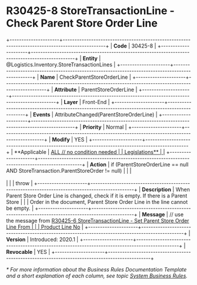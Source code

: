 ﻿---
erp.type: front-end-business-rule
erp.entity: Logistics.Inventory.StoreTransactionLines
---

# R30425-8 StoreTransactionLine - Check Parent Store Order Line
+---------------------+------------------------------------------------------------------------------------------------+
| **Code**            | 30425-8                                                                                        |
+---------------------+------------------------------------------------------------------------------------------------+
| **Entity**          | @Logistics.Inventory.StoreTransactionLines                                                     |
+---------------------+------------------------------------------------------------------------------------------------+
| **Name**            | CheckParentStoreOrderLine                                                                      |
+---------------------+------------------------------------------------------------------------------------------------+
| **Attribute**       | ParentStoreOrderLine                                                                           |
+---------------------+------------------------------------------------------------------------------------------------+
| **Layer**           | Front-End                                                                                      |
+---------------------+------------------------------------------------------------------------------------------------+
| **Events**          | AttributeChanged(ParentStoreOrderLine)                                                         |
+---------------------+------------------------------------------------------------------------------------------------+
| **Priority**        | Normal                                                                                         |
+---------------------+------------------------------------------------------------------------------------------------+
| **Modify**          | YES                                                                                            |
+---------------------+------------------------------------------------------------------------------------------------+
| **Applicable        | [ALL // no condition needed                                                                    |
| Legislations**      | ](xref:applicable-legislations)                                                                |
+---------------------+------------------------------------------------------------------------------------------------+
| **Action**          | if (ParentStoreOrderLine == null AND StoreTransaction.ParentStoreOrder != null)                |
|                     | <br/><br/>                                                                                     |
|                     | throw                                                                                          |
+---------------------+------------------------------------------------------------------------------------------------+
| **Description**     | When Parent Store Order Line is changed, check if it is empty. If there is a Parent Store      |
|                     | Order in the document, Parent Store Order Line in the line cannot be empty.                    |
+---------------------+------------------------------------------------------------------------------------------------+
| **Message**         | // use the message from [R30425-6 StoreTransactionLine - Set Parent Store Order Line From      |
|                     | Product Line No](R30425-6.md)                                                                  |
+---------------------+------------------------------------------------------------------------------------------------+
| **Version**         | Introduced: 2020.1                                                                             |
+---------------------+------------------------------------------------------------------------------------------------+
| **Revocable**       | YES                                                                                            |
+---------------------+------------------------------------------------------------------------------------------------+

*\* For more information about the Business Rules Documentation Template and a short explanation of each column, see
topic [System Business Rules](../templates/template-description-system-business-rules.md).*
